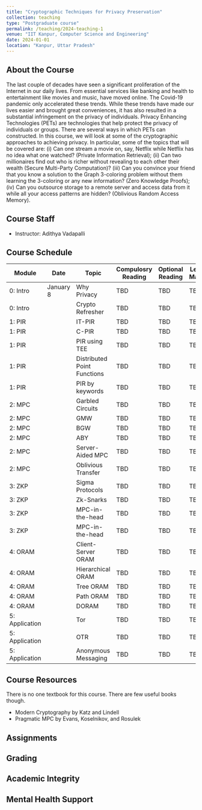 ```yaml
---
title: "Cryptographic Techniques for Privacy Preservation"
collection: teaching
type: "Postgraduate course"
permalink: /teaching/2024-teaching-1
venue: "IIT Kanpur, Computer Science and Engineering"
date: 2024-01-01
location: "Kanpur, Uttar Pradesh"
---
```

About the Course
-------------------------
The last couple of decades have seen a significant proliferation of the Internet in our daily lives. From essential services like banking and health to entertainment like movies and music, have moved online. The Covid-19 pandemic only accelerated these trends. While these trends have made our lives easier and brought great conveniences, it has also resulted in a substantial infringement on the privacy of individuals. Privacy Enhancing Technologies (PETs) are technologies that help protect the privacy of individuals or groups. There are several ways in which PETs can constructed. In this course, we will look at some of the cryptographic approaches to achieving privacy. In particular, some of the topics that will be covered are: (i) Can one stream a movie on, say, Netflix while Netflix has no idea what one watched? (Private Information Retrieval); (ii) Can two millionaires find out who is richer without revealing to each other their wealth (Secure Multi-Party Computation)? (iii) Can you convince your friend that you know a solution to the Graph 3-coloring problem without them learning the 3-coloring or any new information? (Zero Knowledge Proofs); (iv) Can you outsource storage to a remote server and access data from it while all your access patterns are hidden? (Oblivious Random Access Memory).


Course Staff
-----------------------
- Instructor: Adithya Vadapalli


Course Schedule
------------------------------

| Module   | Date | Topic | Compulosry Reading | Optional Reading | Lecture Material |
|----------|----------|----------|---------| ----------| --------|
| 0: Intro | January 8 | Why Privacy | TBD | TBD | TBD |
| 0: Intro |           | Crypto Refresher | TBD | TBD | TBD | 
| 1: PIR   |           | IT-PIR           | TBD | TBD | TBD | 
| 1: PIR   |           | C-PIR            | TBD | TBD | TBD |
| 1: PIR   |           | PIR using TEE    | TBD | TBD | TBD |
| 1: PIR   |           | Distributed Point Functions| TBD | TBD | TBD |
| 1: PIR   |           | PIR by keywords    | TBD | TBD | TBD |
| 2: MPC   |           | Garbled Circuits   | TBD | TBD | TBD |
| 2: MPC   |           | GMW                | TBD | TBD | TBD |
| 2: MPC   |           | BGW                | TBD | TBD | TBD |
| 2: MPC   |           | ABY                | TBD | TBD | TBD |
| 2: MPC   |           | Server-Aided MPC   | TBD | TBD | TBD |
| 2: MPC   |           | Oblivious Transfer | TBD | TBD | TBD |
| 3: ZKP   |           | Sigma Protocols    | TBD | TBD | TBD |
| 3: ZKP   |           | Zk-Snarks          | TBD | TBD | TBD |
| 3: ZKP   |           | MPC-in-the-head    | TBD | TBD | TBD |
| 3: ZKP   |           | MPC-in-the-head    | TBD | TBD | TBD |
| 4: ORAM  |           | Client-Server ORAM | TBD | TBD | TBD |
| 4: ORAM  |           | Hierarchical ORAM  | TBD | TBD | TBD |
| 4: ORAM  |           | Tree ORAM          | TBD | TBD | TBD |
| 4: ORAM  |           | Path ORAM           | TBD | TBD | TBD |
| 4: ORAM  |           | DORAM               | TBD | TBD | TBD |
| 5: Application|      | Tor                 | TBD | TBD | TBD |
| 5: Application|      | OTR                 | TBD | TBD | TBD |
| 5: Application|      | Anonymous Messaging | TBD | TBD | TBD |


Course Resources
------------------------
There is no one textbook for this course. There are few useful books though. 
- Modern Cryptography by Katz and Lindell
- Pragmatic MPC by Evans, Koselnikov, and Rosulek

Assignments
----------------------------


Grading
-----------------------------

Academic Integrity
---------------------------

Mental Health Support
---------------------------
